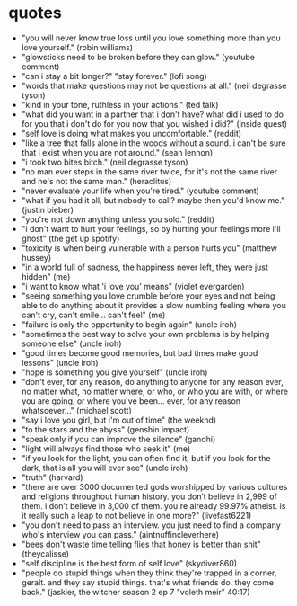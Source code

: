 # quotes

- "you will never know true loss until you love something more than you love yourself." (robin williams)
- "glowsticks need to be broken before they can glow." (youtube comment)
- "can i stay a bit longer?" "stay forever." (lofi song)
- "words that make questions may not be questions at all." (neil degrasse tyson)
- "kind in your tone, ruthless in your actions." (ted talk)
- "what did you want in a partner that i don't have? what did i used to do for you that i don't do for you now that you wished i did?" (inside quest)
- "self love is doing what makes you uncomfortable." (reddit)
- "like a tree that falls alone in the woods without a sound. i can't be sure that i exist when you are not around." (sean lennon)
- "i took two bites bitch." (neil degrasse tyson)
- "no man ever steps in the same river twice, for it's not the same river and he's not the same man." (heraclitus)
- "never evaluate your life when you're tired." (youtube comment)
- "what if you had it all, but nobody to call? maybe then you'd know me." (justin bieber)
- "you're not down anything unless you sold." (reddit)
- "i don't want to hurt your feelings, so by hurting your feelings more i'll ghost" (the get up spotify)
- "toxicity is when being vulnerable with a person hurts you" (matthew hussey)
- "in a world full of sadness, the happiness never left, they were just hidden" (me)
- "i want to know what 'i love you' means" (violet evergarden)
- "seeing something you love crumble before your eyes and not being able to do anything about it provides a slow numbing feeling where you can't cry, can't smile... can't feel" (me)
- "failure is only the opportunity to begin again" (uncle iroh)
- "sometimes the best way to solve your own problems is by helping someone else" (uncle iroh)
- "good times become good memories, but bad times make good lessons" (uncle iroh)
- "hope is something you give yourself" (uncle iroh)
- "don't ever, for any reason, do anything to anyone for any reason ever, no matter what, no matter where, or who, or who you are with, or where you are going, or where you've been... ever, for any reason whatsoever..." (michael scott)
- "say i love you girl, but i'm out of time" (the weeknd)
- "to the stars and the abyss" (genshin impact)
- "speak only if you can improve the silence" (gandhi)
- "light will always find those who seek it" (me)
- "if you look for the light, you can often find it, but if you look for the dark, that is all you will ever see" (uncle iroh)
- "truth" (harvard)
- "there are over 3000 documented gods worshipped by various cultures and religions throughout human history. you don’t believe in 2,999 of them. i don’t believe in 3,000 of them. you're already 99.97% atheist. is it really such a leap to not believe in one more?" (livefast6221)
- "you don't need to pass an interview. you just need to find a company who's interview you can pass." (aintnuffincleverhere)
- "bees don't waste time telling flies that honey is better than shit" (theycalisse)
- "self discipline is the best form of self love" (skydiver860)
- "people do stupid things when they think they're trapped in a corner, geralt. and they say stupid things. that's what friends do. they come back." (jaskier, the witcher season 2 ep 7 "voleth meir" 40:17)
